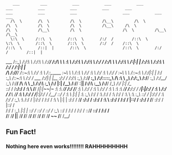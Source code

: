        ___         ___           ___           ___           ___                    ___           ___           ___           ___       ___                    ___           ___           ___                    ___           ___           ___     
      /\  \       /\  \         /\  \         /\__\         /\  \                  /\  \         /\  \         /\  \         /\__\     /\  \                  /\  \         /\__\         /\  \                  /\  \         /\__\         /\__\    
      \:\  \     /::\  \       /::\  \       /:/  /        /::\  \                 \:\  \       /::\  \       /::\  \       /:/  /    /::\  \                /::\  \       /::|  |       /::\  \                /::\  \       /:/  /        /::|  |   
  ___ /::\__\   /:/\:\  \     /:/\:\  \     /:/__/        /:/\ \  \                 \:\  \     /:/\:\  \     /:/\:\  \     /:/  /    /:/\ \  \              /:/\:\  \     /:|:|  |      /:/\:\  \              /:/\:\  \     /:/  /        /:|:|  |   
 /\  /:/\/__/  /::\~\:\  \   /:/  \:\  \   /::\__\____   _\:\~\ \  \                /::\  \   /:/  \:\  \   /:/  \:\  \   /:/  /    _\:\~\ \  \            /::\~\:\  \   /:/|:|  |__   /:/  \:\__\            /::\~\:\  \   /:/  /  ___   /:/|:|  |__ 
 \:\/:/  /    /:/\:\ \:\__\ /:/__/ \:\__\ /:/\:::::\__\ /\ \:\ \ \__\              /:/\:\__\ /:/__/ \:\__\ /:/__/ \:\__\ /:/__/    /\ \:\ \ \__\          /:/\:\ \:\__\ /:/ |:| /\__\ /:/__/ \:|__|          /:/\:\ \:\__\ /:/__/  /\__\ /:/ |:| /\__\
  \::/  /     \/__\:\/:/  / \:\  \  \/__/ \/_|:|~~|~    \:\ \:\ \/__/             /:/  \/__/ \:\  \ /:/  / \:\  \ /:/  / \:\  \    \:\ \:\ \/__/          \/__\:\/:/  / \/__|:|/:/  / \:\  \ /:/  /          \/__\:\ \/__/ \:\  \ /:/  / \/__|:|/:/  /
   \/__/           \::/  /   \:\  \          |:|  |      \:\ \:\__\              /:/  /       \:\  /:/  /   \:\  /:/  /   \:\  \    \:\ \:\__\                 \::/  /      |:/:/  /   \:\  /:/  /                \:\__\    \:\  /:/  /      |:/:/  / 
                   /:/  /     \:\  \         |:|  |       \:\/:/  /              \/__/         \:\/:/  /     \:\/:/  /     \:\  \    \:\/:/  /                 /:/  /       |::/  /     \:\/:/  /                  \/__/     \:\/:/  /       |::/  /  
                  /:/  /       \:\__\        |:|  |        \::/  /                              \::/  /       \::/  /       \:\__\    \::/  /                 /:/  /        /:/  /       \::/__/                              \::/  /        /:/  /   
                  \/__/         \/__/         \|__|         \/__/                                \/__/         \/__/         \/__/     \/__/                  \/__/         \/__/         ~~                                   \/__/         \/__/    

## Fun Fact!
### Nothing here even works!!!!!!!! RAHHHHHHHHH
